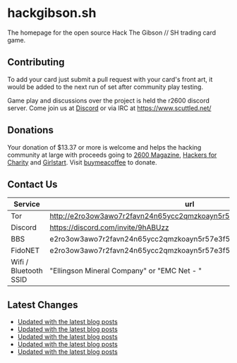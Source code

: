# hackgibson.sh
The homepage for the open source Hack The Gibson // SH trading card game.


## Contributing

To add your card just submit a pull request with your card's front art, it would be added to the next run of set after community play testing.

Game play and discussions over the project is held the r2600 discord server. Come join us at [Discord](https://discord.com/invite/9hABUzz) or via IRC at https://www.scuttled.net/


## Donations

Your donation of $13.37 or more is welcome and helps the hacking community at large with proceeds going to [2600 Magazine](https://2600.com/), [Hackers for Charity](https://hackersforcharity.org) and [Girlstart](https://girlstart.org).  Visit [buymeacoffee](https://www.buymeacoffee.com/hackgibson.sh) to donate.


## Contact Us

Service | url
-|-
Tor | http://e2ro3ow3awo7r2favn24n65ycc2qmzkoayn5r57e3f56nvjwdcgg32ad.onion
Discord | https://discord.com/invite/9hABUzz
BBS | e2ro3ow3awo7r2favn24n65ycc2qmzkoayn5r57e3f56nvjwdcgg32ad.onion:23
FidoNET | e2ro3ow3awo7r2favn24n65ycc2qmzkoayn5r57e3f56nvjwdcgg32ad.onion:24554
Wifi / Bluetooth SSID | "Ellingson Mineral Company" or "EMC Net - <fidonet address>"

## Latest Changes
<!-- BLOG-POST-LIST:START -->
- [Updated with the latest blog posts](https://github.com/DFW2600/hackgibson.sh/commit/05d7c5cb8b5e71b47eabc9d7a24c99a382f8caf1)
- [Updated with the latest blog posts](https://github.com/DFW2600/hackgibson.sh/commit/8fe14bdcb36d9e0394c5c9416a6b0abe1142f437)
- [Updated with the latest blog posts](https://github.com/DFW2600/hackgibson.sh/commit/119e50a2a501d60fa0e87cf07315cf6e251a3058)
- [Updated with the latest blog posts](https://github.com/DFW2600/hackgibson.sh/commit/52b55aa0a8fee046e0a948ee3ac48f592740b856)
- [Updated with the latest blog posts](https://github.com/DFW2600/hackgibson.sh/commit/ec51b7d453fe92d5b2e718eb4b011b738d465399)
<!-- BLOG-POST-LIST:END -->
